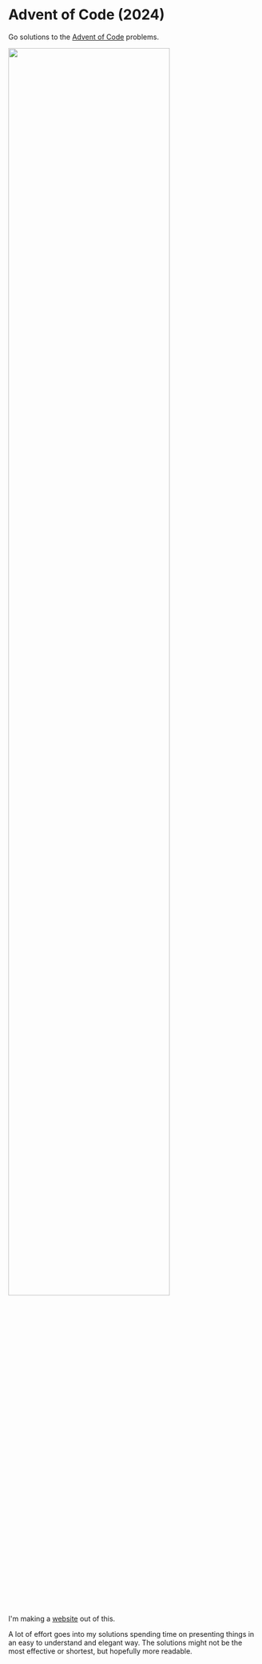    # Advent of Code (2024)
   Go solutions to the [Advent of Code](https://adventofcode.com) problems. 

   <a href="https://adventofcode.com"><img src="2024/calendar.svg" width="80%" /></a>

   I'm making a [website](https://aoc.csokavar.hu) out of this. 
   
   A lot of effort goes into my solutions spending
   time on presenting things in an easy to understand and elegant way. The solutions might
   not be the most effective or shortest, but hopefully more readable.
